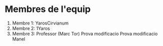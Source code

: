 # Membres de l'equip
1. Membre 1: YarosCirvianum
2. Membre 2: 1Yaros
3. Membre 3: Professor (Marc Tor)
Prova modificacio
Prova modificacio Manel
